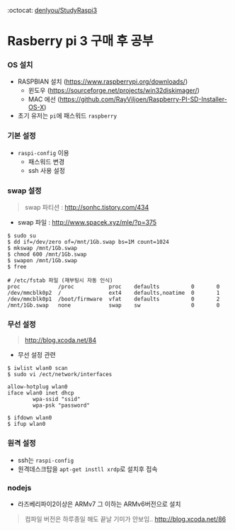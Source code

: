 :octocat: [denlyou/StudyRaspi3](https://github.com/denlyou/StudyRaspi3)
# Rasberry pi 3 구매 후 공부

### OS 설치
- RASPBIAN 설치 (https://www.raspberrypi.org/downloads/)
  - 윈도우 (https://sourceforge.net/projects/win32diskimager/)
  - MAC 에선 (https://github.com/RayViljoen/Raspberry-PI-SD-Installer-OS-X)
- 초기 유저는 `pi`에 패스워드 `raspberry`

### 기본 설정
- `raspi-config` 이용
  - 패스워드 변경
  - ssh 사용 설정

### swap 설정
> swap 파티션 : http://sonhc.tistory.com/434

- swap 파일 : http://www.spacek.xyz/mle/?p=375

```shell
$ sudo su
$ dd if=/dev/zero of=/mnt/1Gb.swap bs=1M count=1024
$ mkswap /mnt/1Gb.swap
$ chmod 600 /mnt/1Gb.swap
$ swapon /mnt/1Gb.swap
$ free

# /etc/fstab 파일 (재부팅시 자동 인식)
proc            /proc           proc    defaults          0       0
/dev/mmcblk0p2  /               ext4    defaults,noatime  0       1
/dev/mmcblk0p1  /boot/firmware  vfat    defaults          0       2
/mnt/1Gb.swap   none            swap    sw                0       0
```

### 무선 설정
> http://blog.xcoda.net/84

- 무선 설정 관련

```shell
$ iwlist wlan0 scan
$ sudo vi /ect/network/interfaces
```
```shell
allow-hotplug wlan0
iface wlan0 inet dhcp
        wpa-ssid "ssid"
        wpa-psk "password"
```
```shell
$ ifdown wlan0
$ ifup wlan0
```

### 원격 설정
- ssh는 `raspi-config`
- 원격데스크탑을 `apt-get instll xrdp`로 설치후 접속

### nodejs
- 라즈베리파이2이상은 ARMv7 그 이하는 ARMv6버전으로 설치
> 컴파일 버전은 하루종일 해도 끝날 기미가 안보임..
> http://blog.xcoda.net/86
